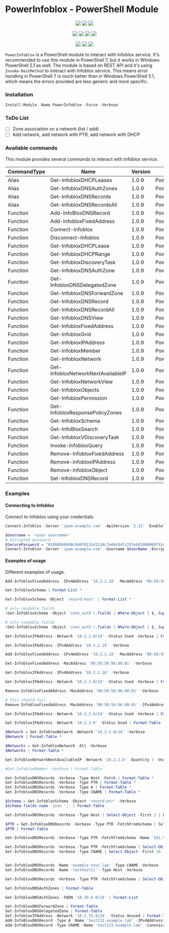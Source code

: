 ﻿# PowerInfoblox - PowerShell Module

<p align="center">
  <!-- <a href="https://dev.azure.com/evotecpl/PowerInfoblox/_build/results?buildId=latest"><img src="https://img.shields.io/azure-devops/build/evotecpl/39c74615-8f34-4af0-a835-68dc33f9214f/14?label=Azure%20Pipelines&style=flat-square"></a> -->
  <a href="https://www.powershellgallery.com/packages/PowerInfoblox"><img src="https://img.shields.io/powershellgallery/v/PowerInfoblox.svg?style=flat-square"></a>
  <a href="https://www.powershellgallery.com/packages/PowerInfoblox"><img src="https://img.shields.io/powershellgallery/vpre/PowerInfoblox.svg?label=powershell%20gallery%20preview&colorB=yellow&style=flat-square"></a>
  <a href="https://github.com/EvotecIT/PowerInfoblox"><img src="https://img.shields.io/github/license/EvotecIT/PowerInfoblox.svg?style=flat-square"></a>
</p>

<p align="center">
  <a href="https://www.powershellgallery.com/packages/PowerInfoblox"><img src="https://img.shields.io/powershellgallery/p/PowerInfoblox.svg?style=flat-square"></a>
  <a href="https://github.com/EvotecIT/PowerInfoblox"><img src="https://img.shields.io/github/languages/top/evotecit/PowerInfoblox.svg?style=flat-square"></a>
  <a href="https://github.com/EvotecIT/PowerInfoblox"><img src="https://img.shields.io/github/languages/code-size/evotecit/PowerInfoblox.svg?style=flat-square"></a>
  <a href="https://www.powershellgallery.com/packages/PowerInfoblox"><img src="https://img.shields.io/powershellgallery/dt/PowerInfoblox.svg?style=flat-square"></a>
</p>

<p align="center">
  <a href="https://twitter.com/PrzemyslawKlys"><img src="https://img.shields.io/twitter/follow/PrzemyslawKlys.svg?label=Twitter%20%40PrzemyslawKlys&style=flat-square&logo=twitter"></a>
  <a href="https://evotec.xyz/hub"><img src="https://img.shields.io/badge/Blog-evotec.xyz-2A6496.svg?style=flat-square"></a>
  <a href="https://www.linkedin.com/in/pklys"><img src="https://img.shields.io/badge/LinkedIn-pklys-0077B5.svg?logo=LinkedIn&style=flat-square"></a>
</p>

`PowerInfoblox` is a PowerShell module to interact with Infoblox service.
It's recommended to use this module in PowerShell 7, but it works in Windows PowerShell 5.1 as well.
The module is based on REST API and it's using `Invoke-RestMethod` to interact with Infoblox service.
This means error handling in PowerShell 7 is much better than in Windows PowerShell 5.1,
which means the errors provided are less generic and more specific.

### Installation

```powershell
Install-Module -Name PowerInfoblox -Force -Verbose
```

### ToDo List

- [ ] Zone association on a network (list / add)
- [ ] Add network, add network with PTR, add network with DHCP

### Available commands

This module provides several commands to interact with Infoblox service.

| CommandType | Name                               | Version | Source        |
| ----------- | ---------------------------------- | ------- | ------------- |
| Alias       | Get-InfobloxDHCPLeases             | 1.0.9   | PowerInfoblox |
| Alias       | Get-InfobloxDNSAuthZones           | 1.0.9   | PowerInfoblox |
| Alias       | Get-InfobloxDNSRecords             | 1.0.9   | PowerInfoblox |
| Alias       | Get-InfobloxDNSRecordsAll          | 1.0.9   | PowerInfoblox |
| Function    | Add-InfoBloxDNSRecord              | 1.0.9   | PowerInfoblox |
| Function    | Add-InfobloxFixedAddress           | 1.0.9   | PowerInfoblox |
| Function    | Connect-Infoblox                   | 1.0.9   | PowerInfoblox |
| Function    | Disconnect-Infoblox                | 1.0.9   | PowerInfoblox |
| Function    | Get-InfobloxDHCPLease              | 1.0.9   | PowerInfoblox |
| Function    | Get-InfobloxDHCPRange              | 1.0.9   | PowerInfoblox |
| Function    | Get-InfobloxDiscoveryTask          | 1.0.9   | PowerInfoblox |
| Function    | Get-InfobloxDNSAuthZone            | 1.0.9   | PowerInfoblox |
| Function    | Get-InfobloxDNSDelegatedZone       | 1.0.9   | PowerInfoblox |
| Function    | Get-InfobloxDNSForwardZone         | 1.0.9   | PowerInfoblox |
| Function    | Get-InfobloxDNSRecord              | 1.0.9   | PowerInfoblox |
| Function    | Get-InfobloxDNSRecordAll           | 1.0.9   | PowerInfoblox |
| Function    | Get-InfobloxDNSView                | 1.0.9   | PowerInfoblox |
| Function    | Get-InfobloxFixedAddress           | 1.0.9   | PowerInfoblox |
| Function    | Get-InfobloxGrid                   | 1.0.9   | PowerInfoblox |
| Function    | Get-InfobloxIPAddress              | 1.0.9   | PowerInfoblox |
| Function    | Get-InfobloxMember                 | 1.0.9   | PowerInfoblox |
| Function    | Get-InfobloxNetwork                | 1.0.9   | PowerInfoblox |
| Function    | Get-InfobloxNetworkNextAvailableIP | 1.0.9   | PowerInfoblox |
| Function    | Get-InfobloxNetworkView            | 1.0.9   | PowerInfoblox |
| Function    | Get-InfobloxObjects                | 1.0.9   | PowerInfoblox |
| Function    | Get-InfobloxPermission             | 1.0.9   | PowerInfoblox |
| Function    | Get-InfobloxResponsePolicyZones    | 1.0.9   | PowerInfoblox |
| Function    | Get-InfobloxSchema                 | 1.0.9   | PowerInfoblox |
| Function    | Get-InfoBloxSearch                 | 1.0.9   | PowerInfoblox |
| Function    | Get-InfobloxVDiscoveryTask         | 1.0.9   | PowerInfoblox |
| Function    | Invoke-InfobloxQuery               | 1.0.9   | PowerInfoblox |
| Function    | Remove-InfobloxFixedAddress        | 1.0.9   | PowerInfoblox |
| Function    | Remove-InfobloxIPAddress           | 1.0.9   | PowerInfoblox |
| Function    | Remove-InfobloxObject              | 1.0.9   | PowerInfoblox |
| Function    | Set-InfobloxDNSRecord              | 1.0.9   | PowerInfoblox |


### Examples


#### Connecting to Infoblox

Connect to Infoblox using your credentials.

```powershell
Connect-Infoblox -Server 'ipam.example.com' -ApiVersion '2.12' -EnableTLS12 -Credential (Get-Credential)
```

```powershell
$Username = '<your username>'
# Encrypted password
$SecurePassword = "01000000d08c9ddf0115d1118c7a00c04fc297eb01000000f41e4fd426443e4db66871df"
Connect-Infoblox -Server 'ipam.example.com' -Username $UserName -EncryptedPassword $SecurePassword -ApiVersion '2.12' -EnableTLS12
```

#### Examples of usage

Different examples of usage.

```powershell
Add-InfobloxFixedAddress -IPv4Address '10.2.2.18' -MacAddress '00:50:56:9A:00:01' -Verbose

Get-InfobloxSchema | Format-List *

Get-InfobloxSchema -Object 'record:host' | Format-List *

# only readable fields
(Get-InfobloxSchema -Object 'zone_auth').fields | Where-Object { $_.Supports -like "*r*" } | Select-Object Name

# only readable fields
(Get-InfobloxSchema -Object 'zone_auth').fields | Where-Object { $_.Supports -like "*r*" } | Format-Table

Get-InfobloxIPAddress -Network '10.2.2.0/24' -Status Used -Verbose | Format-Table

Get-InfobloxIPAddress -IPv4Address '10.2.2.18' -Verbose

Add-InfobloxFixedAddress -IPv4Address '10.2.2.18' -MacAddress '00:50:56:9A:00:01' -Verbose

Get-InfobloxFixedAddress -MacAddress '00:50:56:9A:00:01' -Verbose

Get-InfobloxIPAddress -IPv4Address '10.2.2.18' -Verbose

Get-InfobloxIPAddress -Network '10.2.2.0/24' -Status Used -Verbose | Format-Table

Remove-InfobloxFixedAddress -MacAddress '00:50:56:9A:00:01' -Verbose

# this should fail
Remove-InfobloxFixedAddress -MacAddress '00:50:56:9A:00:01' -IPv4Address '10.2.2.18' -Verbose

Get-InfobloxIPAddress -Network '10.2.2.0/24' -Status Used -Verbose | Format-Table

Get-InfobloxIPAddress -Network '10.2.2.0' -Status Used | Format-Table

$Network = Get-InfobloxNetwork -Network '10.2.2.0/24' -Verbose
$Network | Format-Table *

$Networks = Get-InfobloxNetwork -All -Verbose
$Networks | Format-Table *

Get-InfobloxNetworkNextAvailableIP -Network '10.2.2.0' -Quantity 5 -Verbose

#Get-InfobloxMember -Verbose | Format-Table

Get-InfobloxDNSRecords -Verbose -Type Host -Fetch | Format-Table *
Get-InfobloxDNSRecords -Verbose -Type PTR | Format-Table *
Get-InfobloxDNSRecords -Verbose -Type A | Format-Table *
Get-InfobloxDNSRecords -Verbose -Type CNAME | Format-Table *

$Schema = Get-InfobloxSchema -Object 'record:ptr' -Verbose
$Schema.fields.name -join ',' | Format-Table

Get-InfobloxDNSRecords -Verbose -Type Host | Select-Object -First 2 | Format-List *

$PTR = Get-InfobloxDNSRecords -Verbose -Type PTR -FetchFromSchema | Select-Object -First 200
$PTR | Format-Table

Get-InfobloxDNSRecords -Verbose -Type PTR -FetchFromSchema -Name '201.96.2.10.in-addr.arpa'

Get-InfobloxDNSRecords -Verbose -Type PTR -FetchFromSchema | Select-Object -First 200 | Format-Table Name, IPV4Addr, ptrdname, zone, _ref
Get-InfobloxDNSRecords -Verbose -Type CNAME | Select-Object -First 30 | Format-Table *


Get-InfobloxDNSRecords -Name 'example.test.lab' -Type CNAME -Verbose
Get-InfobloxDNSRecords -Name 'testhost11' -Type Host -Verbose

Get-InfobloxDNSRecords -Verbose -Type PTR -FetchFromSchema | Select-Object -First 200 | Format-Table Name, IPV4Addr, ptrdname, zone, _ref

Get-InfobloxDNSAuthZones | Format-Table

Get-InfobloxDNSAuthZones -FQDN '10.39.6.0/24' | Format-List

Get-InfobloxDNSForwardZone | Format-Table
Get-InfobloxDNSDelegatedZone | Format-Table
Get-InfobloxIPAddress -Network '10.2.33.0/24' -Status Unused | Format-Table
Add-InfoBloxDNSRecord -Type A -Name 'test132.example.lab' -IPv4Address 10.2.33.240 -Verbose
Add-InfoBloxDNSRecord -Type CNAME -Name 'test123.example.lab' -CanonicalName 'mcdonalds.pl'